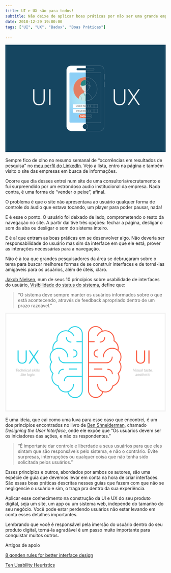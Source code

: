 ```yaml
---
title: UI e UX são para todos!
subtitle: Não deixe de aplicar boas práticas por não ser uma grande empresa ou um produto reconhecido
date: 2018-12-29 19:00:00
tags: ["UI", "UX", "Badux", "Boas Práticas"]

---
```


![UI/UX](./uiux.png)

Sempre fico de olho no resumo semanal de “ocorrências em resultados de pesquisa” no [meu perfil do LinkedIn](https://www.linkedin.com/in/adams-alves/). Vejo a lista, entro na página e também visito o site das empresas em busca de informações.

Ocorre que dia desses entrei num site de uma consultoria/recrutamento e fui surpreendido por um estrondoso audio institucional da empresa. Nada contra, é uma forma de “vender o peixe”, afinal.

O problema é que o site não apresentava ao usuário qualquer forma de controle do áudio que estava tocando, um player para poder pausar, nada!

E é esse o ponto. O usuário foi deixado de lado, comprometendo o resto da navegação no site. A partir daí tive três opções: fechar a página, desligar o som da aba ou desligar o som do sistema inteiro.

E é aí que entram as boas práticas em se desenvolver algo. Não deveria ser responsabilidade do usuário mas sim da interface em que ele está, prover as interações necessárias para a navegação.

Não é à toa que grandes pesquisadores da área se debruçaram sobre o tema para buscar melhores formas de se construir interfaces e de torná-las amigáveis para os usuários, além de úteis, claro.

[Jakob Nielsen](https://www.nngroup.com/articles/author/jakob-nielsen/), num de seus 10 princípios sobre usabilidade de interfaces do usuário, [Visibilidade do status do sistema](https://www.nngroup.com/articles/ten-usability-heuristics/), define que:

> “O sistema deve sempre manter os usuários informados sobre o que está
> acontecendo, através de feedback apropriado dentro de um prazo
> razoável.”

![UI/UX - Think](./ui_ux_think.png)  

E uma ideia, que cai como uma luva para esse caso que encontrei, é um dos princípios encontrados no livro de [Ben Shneiderman](https://www.cs.umd.edu/~ben/), chamado *Designing the User Interface*, onde ele expõe que “Os usuários devem ser os iniciadores das ações, e não os respondentes.”

> “É importante dar controle e liberdade a seus usuários para que eles
> sintam que são responsáveis pelo sistema, e não o contrário. Evite
> surpresas, interrupções ou qualquer coisa que não tenha sido
> solicitada pelos usuários.”

Esses princípios e outros, abordados por ambos os autores, são uma espécie de guia que devemos levar em conta na hora de criar interfaces. São essas boas práticas descritas nesses guias que fazem com que não se negligencie o usuário e sim, o traga pra dentro da sua experiência.

Aplicar esse conhecimento na construção da UI e UX do seu produto digital, seja um site, um app ou um sistema web, independe do tamanho do seu negócio. Você pode estar perdendo usuários não estar levando em conta esses detalhes importantes.

Lembrando que você é responsável pela imersão do usuário dentro do seu produto digital, torná-la agradável é um passo muito importante para conquistar muitos outros.

Artigos de apoio

[8 gonden rules for better interface design](https://webdesign.tutsplus.com/articles/8-golden-rules-for-better-interface-design--cms-30886)

[Ten Usability Heuristics](https://www.nngroup.com/articles/ten-usability-heuristics/)